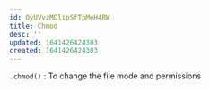 ```yaml
---
id: OyUVvzMDlipSfTpMeH4RW
title: Chmod
desc: ''
updated: 1641426424303
created: 1641426424303
---
```


`.chmod()` : To change the file mode and permissions
